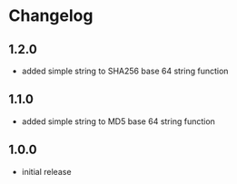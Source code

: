 # Changelog

## 1.2.0

* added simple string to SHA256 base 64 string function

## 1.1.0

* added simple string to MD5 base 64 string function

## 1.0.0

* initial release

